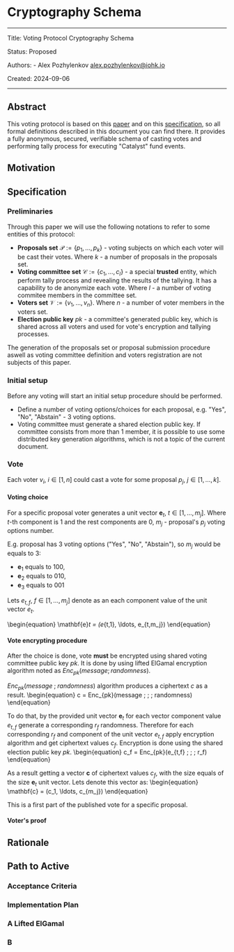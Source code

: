 # Cryptography Schema

---

Title: Voting Protocol Cryptography Schema

Status: Proposed

Authors:
    - Alex Pozhylenkov <alex.pozhylenkov@iohk.io>

Created: 2024-09-06

---

## Abstract

This voting protocol is based on this [paper][treasury_system_paper] and on this [specification][treasury_system_spec],
so all formal definitions described in this document you can find there.
It provides a fully anonymous, secured, verifiable schema of casting votes and performing tally process for executing "Catalyst" fund events.

## Motivation

## Specification

### Preliminaries

Through this paper we will use the following notations to refer to some entities of this protocol:

* **Proposals set** $\mathcal{P}:=\{p_1,\ldots, p_k \}$ -
  voting subjects on which each voter will be cast their votes.
  Where $k$ - a number of proposals in the proposals set.
* **Voting committee set** $\mathcal{C}:=\{c_1,\ldots, c_l \}$ -
  a special **trusted** entity, which perform tally process and revealing the results of the tallying.
  It has a capability to de anonymize each vote.
  Where $l$ - a number of voting commitee members in the committee set.
* **Voters set** $\mathcal{V}:=\{v_1,\ldots, v_n \}$.
  Where $n$ - a number of voter members in the voters set.
* **Election public key** $pk$ - a committee's generated public key,
  which is shared across all voters
  and used for vote's encryption and tallying processes.

The generation of the proposals set or proposal submission procedure
aswell as voting committee definition and voters registration
are not subjects of this paper.

### Initial setup

Before any voting will start an initial setup procedure should be performed.

* Define a number of voting options/choices for each proposal,
  e.g. "Yes", "No", "Abstain" - 3 voting options.
* Voting committee must generate a shared election public key.
  If committee consists from more than 1 member,
  it is possible to use some distributed key generation algorithms,
  which is not a topic of the current document.

### Vote

Each voter $v_i$, $i \in [1, n]$ could cast a vote for some proposal $p_j$, $j \in [1, \ldots, k]$.

#### Voting choice

For a specific proposal  voter generates a unit vector $\mathbf{e}_t$, $t \in [1, \ldots, m_j]$.
Where $t$-th component is $1$ and the rest components are $0$,
$m_j$ - proposal's $p_j$ voting options number.

E.g. proposal has 3 voting options ("Yes", "No", "Abstain"), so $m_j$ would be equals to $3$:

* $\mathbf{e}_1$ equals to $100$,
* $\mathbf{e}_2$ equals to $010$,
* $\mathbf{e}_3$ equals to $001$

Lets $e_{t,f}$, $f \in [1, \ldots, m_j]$
denote as an each component value of the unit vector $e_t$.

\begin{equation}
\mathbf{e}_t = (e_{t,1}, \ldots, e_{t,m_j})
\end{equation}

#### Vote encrypting procedure

After the choice is done,
vote **must** be encrypted using shared voting committee public key $pk$.
It is done by using lifted ElGamal encryption algorithm noted as $Enc_{pk}(message; randomness)$.

$Enc_{pk}(message \; ; \; randomness)$ algorithm produces a ciphertext $c$ as a result.
\begin{equation}
c = Enc_{pk}(message \; ; \; randomness)
\end{equation}

To do that, by the provided unit vector $\mathbf{e}_t$
for each vector component value $e_{t,f}$ generate a corresponding $r_f$ randomness.
Therefore for each corresponding $r_f$ and component of the unit vector $e_{t,f}$
apply encryption algorithm and get ciphertext values $c_f$.
Encryption is done using the shared election public key $pk$.
\begin{equation}
c_f = Enc_{pk}(e_{t,f} \; ; \; r_f)
\end{equation}

As a result getting a vector $\mathbf{c}$ of ciphertext values $c_f$,
with the size equals of the size $\mathbf{e}_t$ unit vector.
Lets denote this vector as:
\begin{equation}
\mathbf{c} = (c_1, \ldots, c_{m_j})
\end{equation}

This is a first part of the published vote for a specific proposal.

#### Voter's proof


## Rationale

## Path to Active

### Acceptance Criteria
<!-- Describes what are the acceptance criteria whereby a proposal becomes 'Active' -->

### Implementation Plan
<!-- A plan to meet those criteria or `N/A` if an implementation plan is not applicable. -->

<!-- OPTIONAL SECTIONS: see CIP-0001 > Document > Structure table -->

### A Lifted ElGamal

### B


[treasury_system_paper]: https://eprint.iacr.org/2018/435.pdf
[treasury_system_spec]: https://github.com/input-output-hk/treasury-crypto/blob/master/docs/voting_protocol_spec/Treasury_voting_protocol_spec.pdf
[BLAKE2b-256]: https://www.blake2.net/blake2.pdf
